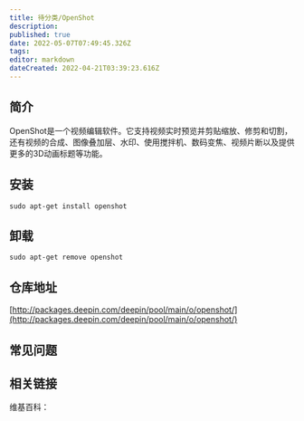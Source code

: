 ```yaml
---
title: 待分类/OpenShot
description: 
published: true
date: 2022-05-07T07:49:45.326Z
tags: 
editor: markdown
dateCreated: 2022-04-21T03:39:23.616Z
---
```


## 简介

OpenShot是一个视频编辑软件。它支持视频实时预览并剪贴缩放、修剪和切割，还有视频的合成、图像叠加层、水印、使用搅拌机、数码变焦、视频片断以及提供更多的3D动画标题等功能。

## 安装

`sudo apt-get install openshot`

## 卸载

`sudo apt-get remove openshot`

## 仓库地址

[http://packages.deepin.com/deepin/pool/main/o/openshot/](http://packages.deepin.com/deepin/pool/main/o/openshot/)

## 常见问题

## 相关链接

维基百科：
